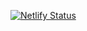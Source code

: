 [![Netlify Status](https://api.netlify.com/api/v1/badges/70712b70-c707-46eb-8395-f244b71fdcb8/deploy-status)](https://app.netlify.com/projects/noagallery/deploys)
